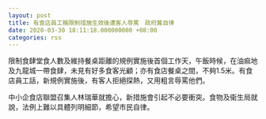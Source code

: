 ```yaml
---
layout: post
title: 有食店員工稱限制措施生效後遭客人辱罵　政府冀自律
date: 2020-03-30 18:11:18.000000000 +08:00
categories: rss
---
```


限制食肆堂食人數及維持餐桌距離的規例實施後首個工作天，午飯時候，在油痲地及九龍城一帶食肆，未見有好多食客光顧；亦有食店餐桌之間，不夠1.5米。有食店員工話，新規例實施後，有客人拒絕探熱，又用粗言辱罵他們。　

中小企食店聯盟召集人林瑞華就擔心，新措施會引起不必要衝突。食物及衞生局就說，法例上難以具體列明細節，希望市民自律。
